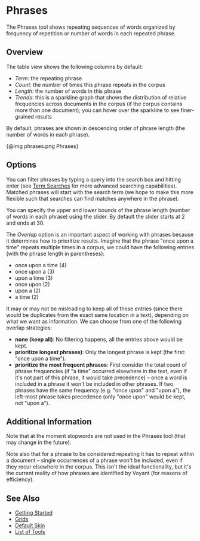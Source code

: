 # Phrases

The Phrases tool shows repeating sequences of words organized by frequency of repetition or number of words in each repeated phrase.

## Overview

The table view shows the following columns by default:

- *Term*: the repeating phrase
- *Count*: the number of times this phrase repeats in the corpus
- *Length*: the number of words in this phrase
- *Trends*: this is a sparkline graph that shows the distribution of relative frequencies across documents in the corpus (if the corpus contains more than one document); you can hover over the sparkline to see finer-grained results

By default, phrases are shown in descending order of phrase length (the number of words in each phrase).

{@img phrases.png Phrases}

## Options

You can filter phrases  by typing a query into the search box and hitting enter (see [Term Searches](#!/guide/search) for more advanced searching capabilities). Matched phrases will start with the search term (we hope to make this more flexible such that searches can find matches anywhere in the phrase).

You can specify the upper and lower bounds of the phrase length (number of words in each phrase) using the slider. By default the slider starts at 2 and ends at 30.

The *Overlap* option is an important aspect of working with phrases because it determines how to prioritize results. Imagine that the phrase "once upon a time" repeats multiple times in a corpus, we could have the following entries (with the phrase length in parentheses):

* once upon a time (4)
* once upon a (3)
* upon a time (3)
* once upon (2)
* upon a (2)
* a time (2)

It may or may not be misleading to keep all of these entries (since there would be duplicates from the exact same location in a text), depending on what we want as information. We can choose from one of the following overlap strategies:

* **none (keep all)**: No filtering happens, all the entries above would be kept.
* **prioritize longest phrases)**: Only the longest phrase is kept (the first: "once upon a time").
* **prioritize the most frequent phrases**: First consider the total count of phrase frequencies (if "a time" occurred elsewhere in the text, even if it's not part of this phrase, it would take precedence) – once a word is included in a phrase it won't be included in other phrases. If two phrases have the same frequency (e.g. "once upon" and "upon a"), the left-most phrase takes precedence (only "once upon" would be kept, not "upon a").

## Additional Information

Note that at the moment stopwords are not used in the Phrases tool (that may change in the future).

Note also that for a phrase to be considered repeating it has to repeat within a document – single occurrences of a phrase won't be included, even if they recur elsewhere in the corpus. This isn't the ideal functionality, but it's the current reality of how phrases are identified by Voyant (for reasons of efficiency).

## See Also

- [Getting Started](#!/guide/start)
- [Grids](#!/guide/grids)
- [Default Skin](#!/guide/skins-section-default-skin)
- [List of Tools](#!/guide/tools)
